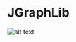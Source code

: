 # JGraphLib

![alt text]([https://github.com/scenprogs/JGraohLib/main/JGrapLib/DirectedNetworkGraph.jpg?raw=true](https://github.com/scenprogs/JGraphLib/blob/main/JGraphLib/images/DirectedNetworkGraph.png))
